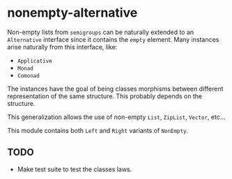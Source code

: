 # nonempty-alternative

Non-empty lists from `semigroups` can be naturally extended to an
`Alternative` interface since it contains the `empty` element. Many
instances arise naturally from this interface, like:

- `Applicative`
- `Monad`
- `Comonad`

The instances have the goal of being classes morphisms between
different representation of the same structure. This probably depends
on the structure.

This generalization allows the use of non-empty `List`, `ZipList`,
`Vector`, etc...

This module contains both `Left` and `Right` variants of `NonEmpty`.

## TODO

- Make test suite to test the classes laws.
